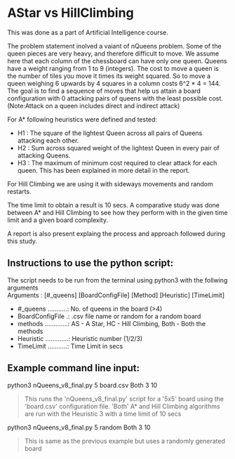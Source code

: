 # AStar vs HillClimbing

This was done as a part of Artificial Intelligence course.<br />

The problem statement inolved a vaiant of nQueens problem. Some of the queen pieces are very heavy, and therefore difficult to move. We assume here that each column of the chessboard can have only one queen. Queens have a weight ranging from 1 to 9 (integers). The cost to move a queen is the number of tiles you move it times its weight squared. So to move a queen weighing 6 upwards by 4 squares in a column costs 6^2 * 4 = 144. The goal is to find a sequence of moves that help us attain a board configuration with 0 attacking pairs of queens with the least possible cost.
(Note:Attack on a queen includes direct and indirect attack)<br />

For A* following heuristics were defined and tested:<br />
<ul>
<li>H1 : The square of the lightest Queen across all pairs of Queens attacking each other.</li>
<li>H2 : Sum across squared weight of the lightest Queen in every pair of attacking Queens.</li>
<li>H3 : The maximum of minimum cost required to clear attack for each queen. This has been explained in more detail in the report.</li>
</ul>

For Hill Climbing we are using it with sideways movements and random restarts.<br />

The time limit to obtain a result is 10 secs. A comparative study was done between A* and Hill Climbing to see how they perform with in the given time limit and a given board complexity.<br />

A report is also present explaing the process and approach followed during this study.<br />

Instructions to use the python script:<br />
-------------------------

The script needs to be run from the terminal using python3 with the follwing arguments<br />
Arguments : [#_queens] [BoardConfigFile] [Method] [Heuristic] [TimeLimit] <br />
<ul>
<li>#_queens ...........: No. of queens in the board (>4)</li>
<li>BoardConfigFile .: .csv file name or random for a random board</li>
<li>methods .............: AS - A Star, HC - Hill Climbing, Both - Both the methods</li>
<li>Heuristic .............: Heuristic number (1/2/3)</li>
<li>TimeLimit ...........: Time Limit in secs</li>
</ul>

Example command line input:<br />
-------------------------

python3 nQueens_v8_final.py 5 board.csv Both 3 10<br />
>This runs the 'nQueens_v8_final.py' script for a '5x5' board using the 'board.csv' configuration file. 'Both' A* and Hill Climbing algorithms are run with the Heuristic 3 with a time limit of 10 secs<br />

python3 nQueens_v8_final.py 5 random Both 3 10<br />
>This is same as the previous example but uses a randomly generated board<br />



